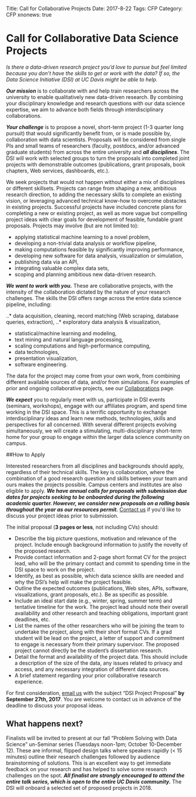 Title: Call for Collaborative Projects
Date: 2017-8-22
Tags: CFP
Category: CFP
xnonews: true

# Call for Collaborative Data Science Projects

*Is there a data-driven research project you’d love to pursue but feel limited because you don’t have the skills to get or work with the data?
If so, the Data Science Initiative (DSI) at UC Davis might be able to help.*


_**Our mission**_ is to collaborate with and help train researchers across the university to enable qualitatively new data-driven research. By combining your disciplinary knowledge and research questions with our data science expertise, we aim to advance both fields through interdisciplinary collaborations.


_**Your challenge**_ is to propose a novel, short-term project (1-3 quarter long pursuit) that would significantly benefit from, or is made possible by, collaboration with data scientists. Proposals will be considered from single PIs and small teams of researchers (faculty, postdocs, and/or advanced graduate students) from across the entire university and _**all disciplines**_. The DSI will work with selected groups to turn the proposals into completed joint projects with demonstrable outcomes (publications, grant proposals, book chapters, Web services, dashboards, etc.).


We seek projects that would not happen without either a mix of disciplines or different skillsets. Projects can range from shaping a new, ambitious research direction, to adding the necessary skills to complete an existing vision, or leveraging advanced technical know-how to overcome obstacles in existing projects. Successful projects have included concrete plans for completing a new or existing project, as well as more vague but compelling project ideas with clear goals for development of feasible, fundable grant proposals. Projects may involve (but are not limited to): 


* applying statistical machine learning to a novel problem, 
* developing a non-trivial data analysis or workflow pipeline,
* making computations feasible by significantly improving performance,
* developing new software for data analysis, visualization or simulation,
* publishing data via an API,
* integrating valuable complex data sets,
* scoping and planning ambitious new data-driven research.


_**We want to work with you.**_ These are collaborative projects, with the intensity of the collaboration dictated by the nature of your research challenges. The skills the DSI offers range across the entire data science pipeline, including:


..* data acquisition, cleaning, record matching (Web scraping, database queries, extraction),
..* exploratory data analysis & visualization,
* statistical/machine learning and modeling,
* text mining and natural language processing,
* scaling computations and high-performance computing,
* data technologies,
* presentation visualization,
* software engineering.


The data for the project may come from your own work, from combining different available sources of data, and/or from simulations. For examples of prior and ongoing collaborative projects, see our [Collaborations](http://dsi.ucdavis.edu/collaboration.html) page.


_**We expect**_ you to regularly meet with us, participate in DSI events (seminars, workshops), engage with our affiliates program, and spend time working in the DSI space. This is a terrific opportunity to exchange interdisciplinary ideas and learn new methods, technologies, skills and perspectives for all concerned. With several different projects evolving simultaneously, we will create a stimulating, multi-disciplinary short-term home for your group to engage within the larger data science community on campus.


##How to Apply

Interested researchers from all disciplines and backgrounds should apply, regardless of their technical skills. The key is collaboration, where the combination of a good research question and skills between your team and ours makes the projects possible. Campus centers and institutes are also eligible to apply. _**We have annual calls for proposals with submission due dates for projects seeking to be onboarded during the following academic quarter. However, we consider new proposals on a rolling basis throughout the year as our resources permit.**_ [Contact us](mailto:datascience@ucdavis.edu) if you'd like to discuss your project ideas prior to submission.


The initial proposal (**3 pages or less**, not including CVs) should:


* Describe the big picture questions, motivation and relevance of the project. Include enough background information to justify the novelty of the proposed research.
* Provide contact information and 2-page short format CV for the project lead, who will be the primary contact and commit to spending time in the DSI space to work on the project. 
* Identify, as best as possible, which data science skills are needed and why the DSI’s help will make the project feasible.
* Outline the expected outcomes (publications, Web sites, APIs, software, visualizations, grant proposals, etc.). Be as specific as possible.
* Include an ideal start date (e.g., winter, spring, summer term) and tentative timeline for the work. The project lead should note their overall availability and other research and teaching obligations, important grant deadlines, etc.
* List the names of the other researchers who will be joining the team to undertake the project, along with their short format CVs. If a grad student will be lead on the project, a letter of support and commitment to engage is necessary from their primary supervisor. The proposed project cannot directly be the student’s dissertation research.
* Detail the format and availability of the project data. This should include a description of the size of the data, any issues related to privacy and access, and any necessary integration of different data sources. 
* A brief statement regarding your prior collaborative research experience.


For first consideration, [email us](mailto:datascience@ucdavis.edu) with the subject “DSI Project Proposal” **by September 27th, 2017**. You are welcome to contact us in advance of the deadline to discuss your proposal ideas.


## What happens next?

Finalists will be invited to present at our fall “Problem Solving with Data Science” un-Seminar series (Tuesdays noon-1pm; October 10-December 12). These are informal, flipped design talks where speakers rapidly (< 15 minutes) outline their research challenges followed by audience brainstorming of solutions. This is an excellent way to get immediate feedback on your research and has helped to solve some research challenges on the spot. _**All finalist are strongly encouraged to attend the entire talk series, which is open to the entire UC Davis community.**_ The DSI will onboard a selected set of proposed projects in 2018.







